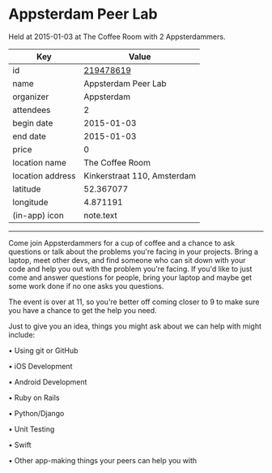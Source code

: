 # Appsterdam Peer Lab
Held at 2015-01-03 at The Coffee Room with 2 Appsterdammers.
        
|Key|Value
|---|---|
|id|[219478619](https://www.meetup.com/appsterdam/events/219478619/)|
|name|Appsterdam Peer Lab|
|organizer|Appsterdam|
|attendees|2|
|begin date|2015-01-03|
|end date|2015-01-03|
|price|0|
|location name|The Coffee Room|
|location address|Kinkerstraat 110, Amsterdam|
|latitude|52.367077|
|longitude|4.871191|
|(in-app) icon|note.text|

---

Come join Appsterdammers for a cup of coffee and a chance to ask questions or talk about the problems you're facing in your projects. Bring a laptop, meet other devs, and find someone who can sit down with your code and help you out with the problem you're facing. If you'd like to just come and answer questions for people, bring your laptop and maybe get some work done if no one asks you questions.

The event is over at 11, so you're better off coming closer to 9 to make sure you have a chance to get the help you need.

Just to give you an idea, things you might ask about we can help with might include:

• Using git or GitHub

• iOS Development

• Android Development

• Ruby on Rails

• Python/Django

• Unit Testing

• Swift

• Other app-making things your peers can help you with


